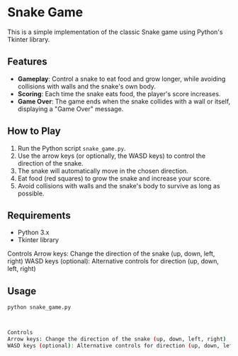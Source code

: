 # Snake Game

This is a simple implementation of the classic Snake game using Python's Tkinter library.

## Features

- **Gameplay**: Control a snake to eat food and grow longer, while avoiding collisions with walls and the snake's own body.
- **Scoring**: Each time the snake eats food, the player's score increases.
- **Game Over**: The game ends when the snake collides with a wall or itself, displaying a "Game Over" message.

## How to Play

1. Run the Python script `snake_game.py`.
2. Use the arrow keys (or optionally, the WASD keys) to control the direction of the snake.
3. The snake will automatically move in the chosen direction.
4. Eat food (red squares) to grow the snake and increase your score.
5. Avoid collisions with walls and the snake's body to survive as long as possible.

## Requirements

- Python 3.x
- Tkinter library

Controls
Arrow keys: Change the direction of the snake (up, down, left, right)
WASD keys (optional): Alternative controls for direction (up, down, left, right)


## Usage

```bash
python snake_game.py



Controls
Arrow keys: Change the direction of the snake (up, down, left, right)
WASD keys (optional): Alternative controls for direction (up, down, left, right)
